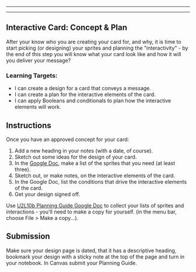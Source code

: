 [//]: # ( <p><iframe src="https://douglasurner.github.io/GDP1/projects/1/P1.1-concept-and-plan.html" width="100%" height="666px"></iframe></p> )

---
---

## Interactive Card: Concept & Plan

After your know who you are creating your card for, and why, it is time to start picking (or designing) your sprites and planning the "interactivity" - by the end of this step you will know what your card look like and how it will you deliver your message?

### Learning Targets:

* I can create a design for a card that conveys a message.
* I can create a plan for the interactive elements of the card.
* I can apply Booleans and conditionals to plan how the interactive elements will work.

## Instructions

Once you have an approved concept for your card:

1. Add a new heading in your notes (with a date, of course).
1. Sketch out some ideas for the design of your card.
1. In the [Google Doc](https://docs.google.com/document/d/1LoeIvbzAt7RjeQJTWd9ZIdEv-qhayf2uUisbEWnosA4/edit?usp=sharing), make a list of the sprites that you need (at least three).
1. Sketch out, or make notes, on the interactive elements of the card.
1. In the Google Doc, list the conditions that drive the interactive elements of the card.
1. Get your design signed off.

Use [U2L10b Planning Guide Google Doc](https://docs.google.com/document/d/1LoeIvbzAt7RjeQJTWd9ZIdEv-qhayf2uUisbEWnosA4/edit?usp=sharing) to collect your lists of sprites and interactions - you'll need to make a copy for yourself. (in the menu bar, choose File > Make a copy...).

## Submission

Make sure your design page is dated, that it has a descriptive heading, bookmark your design with a sticky note at the top of the page and turn in your notebook. In Canvas submit your Planning Guide.
